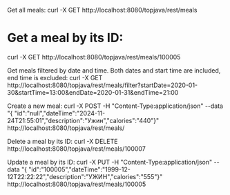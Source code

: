 Get all meals: 
curl -X GET http://localhost:8080/topjava/rest/meals

# Get a meal by its ID: 
curl -X GET http://localhost:8080/topjava/rest/meals/100005

Get meals filtered by date and time. Both dates and start time are included, end time is excluded: 
curl -X GET http://localhost:8080/topjava/rest/meals/filter?startDate=2020-01-30&startTime=13:00&endDate=2020-01-31&endTime=21:00

Create a new meal: 
curl -X POST -H "Content-Type:application/json" --data "{ \"id\":\"null\",\"dateTime\":\"2024-11-24T21:55:01\",\"description\":\"Ужин\",\"calories\":\"440\"}" http://localhost:8080/topjava/rest/meals/

Delete a meal by its ID: 
curl -X DELETE http://localhost:8080/topjava/rest/meals/100007

Update a meal by its ID:
curl -X PUT -H "Content-Type:application/json" --data "{ \"id\":\"100005\",\"dateTime\":\"1999-12-12T22:22:22\",\"description\":\"УЖИН\",\"calories\":\"555\"}" http://localhost:8080/topjava/rest/meals/100005